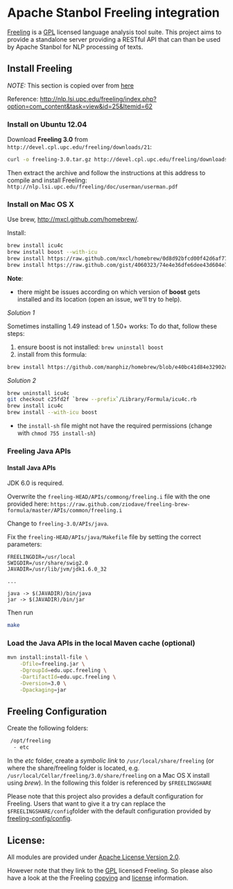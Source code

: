 Apache Stanbol Freeling integration
================

[Freeling](http://nlp.lsi.upc.edu/freeling/) is a [GPL](http://www.fsf.org/licenses/gpl.html) licensed language analysis tool suite. This project aims to provide a standalone server providing a RESTful API that can than be used by Apache Stanbol for NLP processing of texts.


## Install Freeling

_NOTE:_ This section is copied over from [here](https://github.com/insideout10/wordlift-stanbol/blob/master/README.md#install-freeling)

Reference:
http://nlp.lsi.upc.edu/freeling/index.php?option=com_content&task=view&id=25&Itemid=62

### Install on Ubuntu 12.04

Download **Freeling 3.0** from `http://devel.cpl.upc.edu/freeling/downloads/21`:
```sh
curl -o freeling-3.0.tar.gz http://devel.cpl.upc.edu/freeling/downloads/21
```

Then extract the archive and follow the instructions at this address to compile and install Freeling:
`http://nlp.lsi.upc.edu/freeling/doc/userman/userman.pdf`

### Install on Mac OS X

Use brew, http://mxcl.github.com/homebrew/.

Install:
```sh
brew install icu4c
brew install boost --with-icu
brew install https://raw.github.com/mxcl/homebrew/0d8d92bfcd00f42d6af777ba8bf548cbd5502638/Library/Formula/swig.rb
brew install https://raw.github.com/gist/4060323/74e4e36dfe6dee43d604e70ce281157db7ecf668/freeling.rb
```

**Note**:

* there might be issues according on which version of **boost** gets installed and its location (open an issue, we'll try to help).

*Solution 1*

Sometimes installing 1.49 instead of 1.50+ works:
To do that, follow these steps:
 1. ensure boost is not installed: `brew uninstall boost`
 2. install from this formula: 

```sh
brew install https://github.com/manphiz/homebrew/blob/e40bc41d84e32902d73d8c3868843470a269a449/Library/Formula/boost.rb --with-icu
```

*Solution 2*

```sh
brew uninstall icu4c
git checkout c25fd2f `brew --prefix`/Library/Formula/icu4c.rb
brew install icu4c
brew install --with-icu boost
```

* the `install-sh` file might not have the required permissions (change with `chmod 755 install-sh`)

### Freeling Java APIs

#### Install Java APIs

JDK 6.0 is required.

Overwrite the `freeling-HEAD/APIs/commong/freeling.i` file with the one provided here:
`https://raw.github.com/ziodave/freeling-brew-formula/master/APIs/common/freeling.i`

Change to `freeling-3.0/APIs/java`.

Fix the `freeling-HEAD/APIs/java/Makefile` file by setting the correct parameters:
```
FREELINGDIR=/usr/local
SWIGDIR=/usr/share/swig2.0
JAVADIR=/usr/lib/jvm/jdk1.6.0_32

...

java -> $(JAVADIR)/bin/java
jar -> $(JAVADIR)/bin/jar
```

Then run
```sh
make
```

### Load the Java APIs in the local Maven cache (optional)

```sh
mvn install:install-file \
    -Dfile=freeling.jar \
    -DgroupId=edu.upc.freeling \
    -DartifactId=edu.upc.freeling \
    -Dversion=3.0 \
    -Dpackaging=jar
```

## Freeling Configuration

Create the following folders:
```sh
 /opt/freeling
  - etc
```

In the *etc* folder, create a *symbolic link* to `/usr/local/share/freeling` (or where the share/freeling folder is located, e.g. `/usr/local/Cellar/freeling/3.0/share/freeling` on a Mac OS X install using *brew*). In the following this folder is referenced by `$FREELINGSHARE`

Please note that this project also provides a default configuration for Freeling. Users that want to give it a try can replace the `$FREELINGSHARE/config`folder with the default configuration provided by [freeling-config/config](stanbol-freeling/freeling-config/config).


License:
-------

All modules are provided under [Apache License Version 2.0](LICENSE). 

However note that they link to the [GPL](http://www.fsf.org/licenses/gpl.html) licensed Freeling. So please also have a look at the the Freeling [copying](http://devel.cpl.upc.edu/freeling/svn/trunk/COPYING) and [license](http://devel.cpl.upc.edu/freeling/svn/trunk/LICENSES) information. 